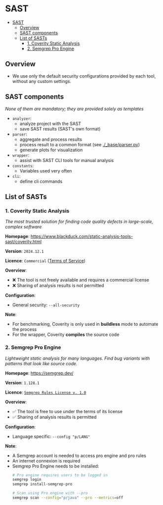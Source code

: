 # SAST

- [SAST](#sast)
  - [Overview](#overview)
  - [SAST components](#sast-components)
  - [List of SASTs](#list-of-sasts)
    - [1. Coverity Static Analysis](#1-coverity-static-analysis)
    - [2. Semgrep Pro Engine](#2-semgrep-pro-engine)

## Overview
- We use only the default security configurations provided by each tool, without any custom settings.

## SAST components
*None of them are mandatory; they are provided solely as templates*

- `analyzer`: 
  - analyze project with the SAST
  - save SAST results (SAST's own format)
- `parser`:
  - aggregate and process results
  - process result to a common format (see [./_base/parser.py](./_base/parser.py))
  - generate plots for visualization
- `wrapper`:
  - assist with SAST CLI tools for manual analysis
- `constants`:
  - Variables used very often 
- `cli`:
  - define cli commands

## List of SASTs

### 1. Coverity Static Analysis

*The most trusted solution for finding code quality defects in large-scale, complex software*

**Homepage**: https://www.blackduck.com/static-analysis-tools-sast/coverity.html

**Version**: `2024.12.1`

**Licence**: `Commercial` ([Terms of Service](https://www.blackduck.com/company/legal/terms-of-service.html))

**Overview**:
- ❌ The tool is not freely available and requires a commercial license
- ❌ Sharing of analysis results is not permitted

**Configuration**:
- General security: `--all-security`

**Note**:
- For benchmarking, Coverity is only used in **buildless** mode to automate the process
- For the wrapper, Coverity **compiles** the source code

### 2. Semgrep Pro Engine

*Lightweight static analysis for many languages. Find bug variants with patterns that look like source code.*

**Homepage**: https://semgrep.dev/

**Version**: `1.128.1`

**Licence**: [`Semgrep Rules License v. 1.0`](https://semgrep.dev/legal/rules-license/)

**Overview**:
- ✅ The tool is free to use under the terms of its license
- ✅ Sharing of analysis results is permitted

**Configuration**:
- Language specific: `--config "p/LANG"`

**Note**: 
- A Semgrep account is needed to access pro engine and pro rules
- An internet connexion is required
- Semgrep Pro Engine needs to be installed:
  ```bash
  # Pro engine requires users to be logged in
  semgrep login
  semgrep install-semgrep-pro

  # Scan using Pro engine with --pro
  semgrep scan --config="p/java" --pro --metrics=off
  ```